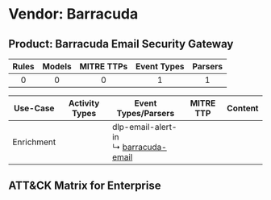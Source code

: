 Vendor: Barracuda
=================
Product: Barracuda Email Security Gateway
-----------------------------------------
| Rules | Models | MITRE TTPs | Event Types | Parsers |
|:-----:|:------:|:----------:|:-----------:|:-------:|
|   0   |   0    |     0      |      1      |    1    |

|  Use-Case  | Activity Types | Event Types/Parsers                                                                          | MITRE TTP | Content |
|:----------:| -------------- | -------------------------------------------------------------------------------------------- | --------- | ------- |
| Enrichment | <ul></li></ul> |  dlp-email-alert-in<br> ↳ [barracuda-email](../Parsers/parserContent_barracuda-email.md)<br> |           |         |

ATT&CK Matrix for Enterprise
----------------------------

